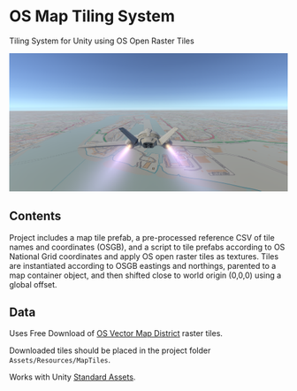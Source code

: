 # OS Map Tiling System
Tiling System for Unity using OS Open Raster Tiles

![OSMapFlightSim](images/OSMapFlightSim.PNG)

## Contents
Project includes a map tile prefab, a pre-processed reference CSV of tile names and coordinates (OSGB), and a script to tile prefabs according to OS National Grid coordinates and apply OS open raster tiles as textures. Tiles are instantiated according to OSGB eastings and northings, parented to a map container object, and then shifted close to world origin (0,0,0) using a global offset. 

## Data
Uses Free Download of [OS Vector Map District](https://www.ordnancesurvey.co.uk/business-and-government/products/vectormap-district.html) raster tiles.

Downloaded tiles should be placed in the project folder `Assets/Resources/MapTiles`.

Works with Unity [Standard Assets](https://assetstore.unity.com/packages/essentials/asset-packs/standard-assets-32351).
